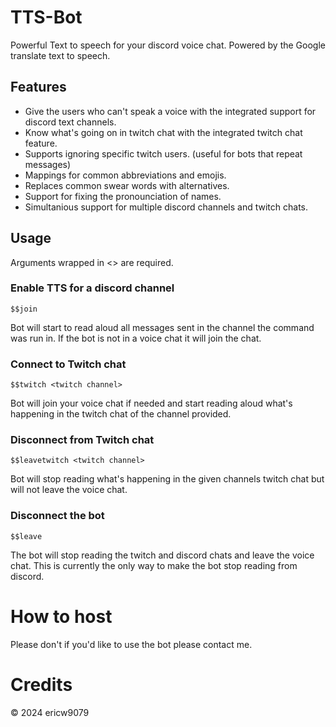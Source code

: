 # TTS-Bot
Powerful Text to speech for your discord voice chat. Powered by the Google translate text to speech.

## Features
* Give the users who can't speak a voice with the integrated support for discord text channels.
* Know what's going on in twitch chat with the integrated twitch chat feature.
* Supports ignoring specific twitch users. (useful for bots that repeat messages)
* Mappings for common abbreviations and emojis.
* Replaces common swear words with alternatives.
* Support for fixing the pronounciation of names.
* Simultanious support for multiple discord channels and twitch chats.

## Usage
Arguments wrapped in <> are required.

### Enable TTS for a discord channel
```
$$join
```
Bot will start to read aloud all messages sent in the channel the command was run in. If the bot is not in a voice chat it will join the chat.

### Connect to Twitch chat
```
$$twitch <twitch channel>
```
Bot will join your voice chat if needed and start reading aloud what's happening in the twitch chat of the channel provided.

### Disconnect from Twitch chat
```
$$leavetwitch <twitch channel>
```
Bot will stop reading what's happening in the given channels twitch chat but will not leave the voice chat.

### Disconnect the bot
```
$$leave
```
The bot will stop reading the twitch and discord chats and leave the voice chat. This is currently the only way to make the bot stop reading from discord.

# How to host
Please don't
if you'd like to use the bot please contact me.

# Credits
© 2024 ericw9079

